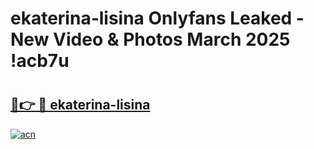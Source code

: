 # ekaterina-lisina Onlyfans Leaked - New Video & Photos March 2025 !acb7u

# <h2><a href="https://a4f2b1.iuczelnia.edu.pl?title=ekaterina-lisina&ref=acb7u">🔗👉 🔴 ekaterina-lisina</a></h2>

[![acn](https://github.com/user-attachments/assets/0f9c940e-d8b0-45ae-aac7-cd30a18b3e1c)](https://a4f2b1.iuczelnia.edu.pl?title=ekaterina-lisina&ref=acb7u)

